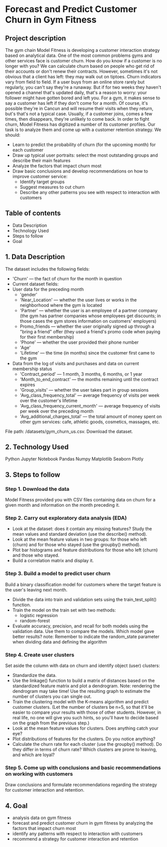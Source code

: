 # Forecast and Predict Customer Churn in Gym Fitness

## Project description
The gym chain Model Fitness is developing a customer interaction strategy based on analytical data.
One of the most common problems gyms and other services face is customer churn. How do you know if a customer is no longer with you? We can calculate churn based on people who get rid of their accounts or don't renew their contracts. However, sometimes it's not obvious that a client has left: they may walk out on tiptoes.
Churn indicators vary from field to field. If a user buys from an online store rarely but regularly, you can't say they're a runaway. But if for two weeks they haven't opened a channel that's updated daily, that's a reason to worry: your follower might have gotten bored and left you.
For a gym, it makes sense to say a customer has left if they don't come for a month. Of course, it's possible they're in Cancun and will resume their visits when they return, but's that's not a typical case. Usually, if a customer joins, comes a few times, then disappears, they're unlikely to come back.
In order to fight churn, Model Fitness has digitized a number of its customer profiles. Our task is to analyze them and come up with a customer retention strategy.
We should:
- Learn to predict the probability of churn (for the upcoming month) for each customer
- Draw up typical user portraits: select the most outstanding groups and describe their main features
- Analyze the factors that impact churn most
- Draw basic conclusions and develop recommendations on how to improve customer service:
    - Identify target groups
    - Suggest measures to cut churn
    - Describe any other patterns you see with respect to interaction with customers

## Table of contents
- Data Description
- Technology Used
- Steps to follow 
- Goal

## 1. Data Description

The dataset includes the following fields:

- 'Churn' — the fact of churn for the month in question
- Current dataset fields:
- User data for the preceding month
    - 'gender'
    - 'Near_Location' — whether the user lives or works in the neighborhood where the gym is located
    - 'Partner' — whether the user is an employee of a partner company (the gym has partner companies whose employees get discounts; in those cases the gym stores information on customers' employers)
    -  Promo_friends — whether the user originally signed up through a "bring a friend" offer (they used a friend's promo code when paying for their first membership)
    - 'Phone' — whether the user provided their phone number
    - 'Age'
    - 'Lifetime' — the time (in months) since the customer first came to the gym
-  Data from the log of visits and purchases and data on current membership status
    - 'Contract_period' — 1 month, 3 months, 6 months, or 1 year
    - 'Month_to_end_contract' — the months remaining until the contract expires
    - 'Group_visits' — whether the user takes part in group sessions
    - 'Avg_class_frequency_total' — average frequency of visits per week over the customer's lifetime
    - 'Avg_class_frequency_current_month' — average frequency of visits per week over the preceding month
    - 'Avg_additional_charges_total' — the total amount of money spent on other gym services: cafe, athletic goods, cosmetics, massages, etc.

File path: /datasets/gym_churn_us.csv. Download the dataset.

## 2. Technology Used
Python
Jupyter Notebook
Pandas
Numpy
Matplotlib
Seaborn
Plotly

## 3. Steps to follow

### Step 1. Download the data

Model Fitness provided you with CSV files containing data on churn for a given month and information on the month preceding it. 

### Step 2. Carry out exploratory data analysis (EDA)
- Look at the dataset: does it contain any missing features? Study the mean values and standard deviation (use the describe() method).
- Look at the mean feature values in two groups: for those who left (churn) and for those who stayed (use the groupby() method).
- Plot bar histograms and feature distributions for those who left (churn) and those who stayed.
- Build a correlation matrix and display it.

### Step 3. Build a model to predict user churn
Build a binary classification model for customers where the target feature is the user's leaving next month.
- Divide the data into train and validation sets using the train_test_split() function.
- Train the model on the train set with two methods:
    - logistic regression
    - random-forest
- Evaluate accuracy, precision, and recall for both models using the validation data. Use them to compare the models. Which model gave better results?
note: Remember to indicate the random_state parameter when dividing data and defining the algorithm

### Step 4. Create user clusters
Set aside the column with data on churn and identify object (user) clusters:
- Standardize the data.
- Use the linkage() function to build a matrix of distances based on the standardized feature matrix and plot a dendrogram. Note: rendering the dendrogram may take time! Use the resulting graph to estimate the number of clusters you can single out.
- Train the clustering model with the K-means algorithm and predict customer clusters. (Let the number of clusters be n=5, so that it'll be easier to compare your results with those of other students. However, in real life, no one will give you such hints, so you'll have to decide based on the graph from the previous step.)
- Look at the mean feature values for clusters. Does anything catch your eye?
- Plot distributions of features for the clusters. Do you notice anything?
- Calculate the churn rate for each cluster (use the groupby() method). Do they differ in terms of churn rate? Which clusters are prone to leaving, and which are loyal?

### Step 5. Come up with conclusions and basic recommendations on working with customers
Draw conclusions and formulate recommendations regarding the strategy for customer interaction and retention.

## 4. Goal
- analysis data on gym fitness
- forecast and predict customer churn in gym fitness by analyzing the factors that impact churn most
- identify any patterns with respect to interaction with customers
- recommend a strategy for customer interaction and retention



















